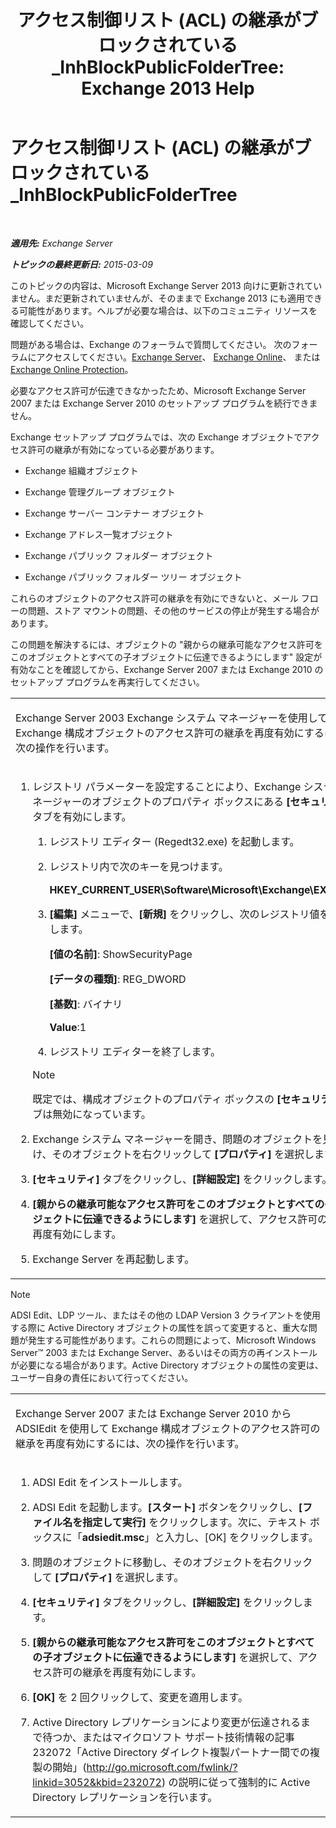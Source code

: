 ﻿---
title: 'アクセス制御リスト (ACL) の継承がブロックされている_InhBlockPublicFolderTree: Exchange 2013 Help'
TOCTitle: アクセス制御リスト (ACL) の継承がブロックされている_InhBlockPublicFolderTree
ms:assetid: e3b89c8a-d6f8-4864-8bf0-35a78ce87cc4
ms:mtpsurl: https://technet.microsoft.com/ja-jp/library/ms.exch.setupreadiness.inhblockpublicfoldertree(v=EXCHG.150)
ms:contentKeyID: 48270160
ms.date: 04/24/2018
mtps_version: v=EXCHG.150
ms.translationtype: HT
---

# アクセス制御リスト (ACL) の継承がブロックされている\_InhBlockPublicFolderTree

 

_**適用先:** Exchange Server_

_**トピックの最終更新日:** 2015-03-09_

このトピックの内容は、Microsoft Exchange Server 2013 向けに更新されていません。まだ更新されていませんが、そのままで Exchange 2013 にも適用できる可能性があります。ヘルプが必要な場合は、以下のコミュニティ リソースを確認してください。

問題がある場合は、Exchange のフォーラムで質問してください。 次のフォーラムにアクセスしてください。[Exchange Server](https://go.microsoft.com/fwlink/p/?linkid=60612)、 [Exchange Online](https://go.microsoft.com/fwlink/p/?linkid=267542)、 または [Exchange Online Protection](https://go.microsoft.com/fwlink/p/?linkid=285351)。

必要なアクセス許可が伝達できなかったため、Microsoft Exchange Server 2007 または Exchange Server 2010 のセットアップ プログラムを続行できません。

Exchange セットアップ プログラムでは、次の Exchange オブジェクトでアクセス許可の継承が有効になっている必要があります。

  - Exchange 組織オブジェクト

  - Exchange 管理グループ オブジェクト

  - Exchange サーバー コンテナー オブジェクト

  - Exchange アドレス一覧オブジェクト

  - Exchange パブリック フォルダー オブジェクト

  - Exchange パブリック フォルダー ツリー オブジェクト

これらのオブジェクトのアクセス許可の継承を有効にできないと、メール フローの問題、ストア マウントの問題、その他のサービスの停止が発生する場合があります。

この問題を解決するには、オブジェクトの "親からの継承可能なアクセス許可をこのオブジェクトとすべての子オブジェクトに伝達できるようにします" 設定が有効なことを確認してから、Exchange Server 2007 または Exchange 2010 のセットアップ プログラムを再実行してください。


<table>
<colgroup>
<col style="width: 100%" />
</colgroup>
<tbody>
<tr class="odd">
<td><p>Exchange Server 2003 Exchange システム マネージャーを使用して Exchange 構成オブジェクトのアクセス許可の継承を再度有効にするには、次の操作を行います。</p></td>
</tr>
<tr class="even">
<td><ol>
<li><p>レジストリ パラメーターを設定することにより、Exchange システム マネージャーのオブジェクトのプロパティ ボックスにある <strong>[セキュリティ]</strong> タブを有効にします。</p>
<ol>
<li><p>レジストリ エディター (Regedt32.exe) を起動します。</p></li>
<li><p>レジストリ内で次のキーを見つけます。</p>
<p><strong>HKEY_CURRENT_USER\Software\Microsoft\Exchange\EXAdmin</strong></p></li>
<li><p><strong>[編集]</strong> メニューで、<strong>[新規]</strong> をクリックし、次のレジストリ値を追加します。</p>
<p><strong>[値の名前]</strong>: ShowSecurityPage</p>
<p><strong>[データの種類]</strong>: REG_DWORD</p>
<p><strong>[基数]</strong>: バイナリ</p>
<p><strong>Value</strong>:1</p></li>
<li><p>レジストリ エディターを終了します。</p></li>
</ol>

> [!NOTE]
> 既定では、構成オブジェクトのプロパティ ボックスの <STRONG>[セキュリティ]</STRONG> タブは無効になっています。


</li>
<li><p>Exchange システム マネージャーを開き、問題のオブジェクトを見つけ、そのオブジェクトを右クリックして <strong>[プロパティ]</strong> を選択します。</p></li>
<li><p><strong>[セキュリティ]</strong> タブをクリックし、<strong>[詳細設定]</strong> をクリックします。</p></li>
<li><p><strong>[親からの継承可能なアクセス許可をこのオブジェクトとすべての子オブジェクトに伝達できるようにします]</strong> を選択して、アクセス許可の継承を再度有効にします。</p></li>
<li><p>Exchange Server を再起動します。</p></li>
</ol></td>
</tr>
</tbody>
</table>



> [!NOTE]
> ADSI Edit、LDP ツール、またはその他の LDAP Version&nbsp;3 クライアントを使用する際に Active Directory オブジェクトの属性を誤って変更すると、重大な問題が発生する可能性があります。これらの問題によって、Microsoft Windows Server™ 2003 または Exchange Server、あるいはその両方の再インストールが必要になる場合があります。Active&nbsp;Directory オブジェクトの属性の変更は、ユーザー自身の責任において行ってください。




<table>
<colgroup>
<col style="width: 100%" />
</colgroup>
<tbody>
<tr class="odd">
<td><p>Exchange Server 2007 または Exchange Server 2010 から ADSIEdit を使用して Exchange 構成オブジェクトのアクセス許可の継承を再度有効にするには、次の操作を行います。</p></td>
</tr>
<tr class="even">
<td><ol>
<li><p>ADSI Edit をインストールします。</p></li>
<li><p>ADSI Edit を起動します。<strong>[スタート]</strong> ボタンをクリックし、<strong>[ファイル名を指定して実行]</strong> をクリックします。次に、テキスト ボックスに「<strong>adsiedit.msc</strong>」と入力し、[OK] をクリックします。</p></li>
<li><p>問題のオブジェクトに移動し、そのオブジェクトを右クリックして <strong>[プロパティ]</strong> を選択します。</p></li>
<li><p><strong>[セキュリティ]</strong> タブをクリックし、<strong>[詳細設定]</strong> をクリックします。</p></li>
<li><p><strong>[親からの継承可能なアクセス許可をこのオブジェクトとすべての子オブジェクトに伝達できるようにします]</strong> を選択して、アクセス許可の継承を再度有効にします。</p></li>
<li><p><strong>[OK]</strong> を 2 回クリックして、変更を適用します。</p></li>
<li><p>Active Directory レプリケーションにより変更が伝達されるまで待つか、またはマイクロソフト サポート技術情報の記事 232072「Active Directory ダイレクト複製パートナー間での複製の開始」(<a href="http://go.microsoft.com/fwlink/?linkid=3052%26kbid=232072" class="uri">http://go.microsoft.com/fwlink/?linkid=3052&amp;kbid=232072</a>) の説明に従って強制的に Active Directory レプリケーションを行います。</p></li>
</ol></td>
</tr>
</tbody>
</table>

